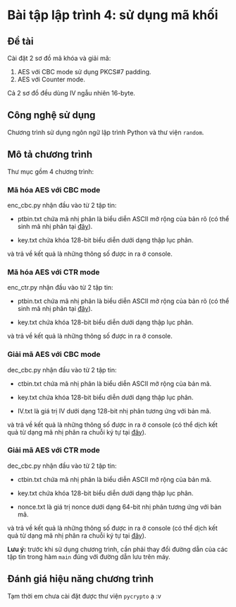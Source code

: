 # Bài tập lập trình 4: sử dụng mã khối

## Đề tài

Cài đặt 2 sơ đồ mã khóa và giải mã:

1. AES với CBC mode sử dụng PKCS#7 padding.
2. AES với Counter mode.

Cả 2 sơ đồ đều dùng IV ngẫu nhiên 16-byte.

## Công nghệ sử dụng

Chương trình sử dụng ngôn ngữ lập trình Python và thư viện `random`.

## Mô tả chương trình

Thư mục gồm 4 chương trình:

### Mã hóa AES với CBC mode

enc_cbc.py nhận đầu vào từ 2 tập tin:

-   ptbin.txt chứa mã nhị phân là biểu diễn ASCII mở rộng của bản rõ (có thể sinh mã nhị phân tại [đây](https://codebeautify.org/string-binary-converter)).

-   key.txt chứa khóa 128-bit biểu diễn dưới dạng thập lục phân.

và trả về kết quả là những thông số được in ra ở console.

### Mã hóa AES với CTR mode

enc_ctr.py nhận đầu vào từ 2 tập tin:

-   ptbin.txt chứa mã nhị phân là biểu diễn ASCII mở rộng của bản rõ (có thể sinh mã nhị phân tại [đây](https://codebeautify.org/string-binary-converter)).

-   key.txt chứa khóa 128-bit biểu diễn dưới dạng thập lục phân.

và trả về kết quả là những thông số được in ra ở console.

### Giải mã AES với CBC mode

dec_cbc.py nhận đầu vào từ 2 tập tin:

-   ctbin.txt chứa mã nhị phân là biểu diễn ASCII mở rộng của bản mã.

-   key.txt chứa khóa 128-bit biểu diễn dưới dạng thập lục phân.

-   IV.txt là giá trị IV dưới dạng 128-bit nhị phân tương ứng với bản mã.

và trả về kết quả là những thông số được in ra ở console (có thể dịch kết quả từ dạng mã nhị phân ra chuỗi ký tự tại [đây](https://codebeautify.org/binary-string-converter)).

### Giải mã AES với CTR mode

dec_cbc.py nhận đầu vào từ 2 tập tin:

-   ctbin.txt chứa mã nhị phân là biểu diễn ASCII mở rộng của bản mã.

-   key.txt chứa khóa 128-bit biểu diễn dưới dạng thập lục phân.

-   nonce.txt là giá trị nonce dưới dạng 64-bit nhị phân tương ứng với bản mã.

và trả về kết quả là những thông số được in ra ở console (có thể dịch kết quả từ dạng mã nhị phân ra chuỗi ký tự tại [đây](https://codebeautify.org/binary-string-converter)).

**Lưu ý:** trước khi sử dụng chương trình, cần phải thay đổi đường dẫn của các tập tin trong hàm `main` đúng với đường dẫn lưu trên máy.

## Đánh giá hiệu năng chương trình

Tạm thời em chưa cài đặt được thư viện `pycrypto` ạ :v

